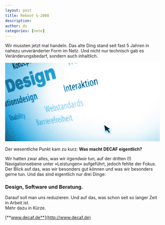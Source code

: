 ```yaml
---
layout: post
title: Reboot ¾-2008
description:
author: ds
categories: [note]
---
```



Wir mussten jetzt mal handeln. Das alte Ding stand seit fast 5 Jahren in nahezu unveränderter Form im Netz. Und nicht nur technisch gab es Veränderungsbedarf, sondern auch inhaltlich.

![DECAF](/content/images/2015/02/p1030386.jpg)

Der wesentliche Punkt kam zu kurz: **Was macht DECAF eigentlich?**

Wir hatten zwar alles, was wir *irgendwie* tun, auf der dritten (!) Navigationsebene unter »Leistungen« aufgeführt, jedoch fehlte der Fokus. Der Blick auf das, was wir besonders gut können und was wir besonders gerne tun. Und das sind eigentlich nur drei Dinge:

### Design, Software und Beratung.

Darauf soll man uns reduzieren. Und auf das, was schon seit so langer Zeit in Arbeit ist.  
 Mehr dazu in Kürze.

[**www.decaf.de**](http://www.decaf.de)


